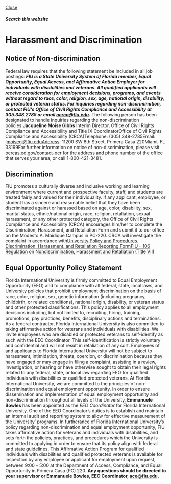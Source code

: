 [ Close ](https://ace.fiu.edu/civil-rights/harassment-and-discrimination/)
##### Search this website
# Harassment and Discrimination
## Notice of Non-discrimination
Federal law requires that the following statement be included in all job postings:
**_FIU is a State University System of Florida member, Equal Opportunity, Equal Access, and Affirmative Action Employer for individuals with disabilities and veterans. All qualified applicants will receive consideration for employment decisions, programs, and events without regard to race, color, religion, sex, age, national origin, disability, or protected veteran status. For inquiries regarding non-discrimination, contact FIU's Office of Civil Rights Compliance and Accessibility at 305.348.2785 or email ocrca@fiu.edu._**
The following person has been designated to handle inquiries regarding the non-discrimination policies:**Jacqueline Moise Gibbs** Interim Director, Office of Civil Rights Compliance and Accessibility and Title IX CoordinatorOffice of Civil Rights Compliance and Accessibility (CRCA)Telephone: (305) 348-2785Email: jmoisegi@fiu.eduAddress: 11200 SW 8th Street, Primera Casa 220Miami, FL 33199For further information on notice of non-discrimination, please visit [ocrcas.ed.gov/contact-oc](https://ocrcas.ed.gov/contact-ocr)r for the address and phone number of the office that serves your area, or call 1-800-421-3481.
## Discrimination
FIU promotes a culturally diverse and inclusive working and learning environment where current and prospective faculty, staff, and students are treated fairly and valued for their individuality.
If any applicant, employee, or student has a sincere and reasonable belief that they have been discriminated against or harassed based on age, color, disability, sex, marital status, ethnic/national origin, race, religion, retaliation, sexual harassment, or any other protected category, the Office of Civil Rights Compliance and Accessibility (CRCA) encourages him/her to complete the Discrimination, Harassment, and Retaliation Form and submit it to our office on the Modesto A. Maidique Campus in PC-220. CRCA will investigate the complaint in accordance with[University Policy and Procedures](https://regulations.fiu.edu/regulation=FIU-105).
[Discrimination, Harassment, and Retaliation Reporting Form](https://cm.maxient.com/reportingform.php?FloridaIntlUniv&layout_id=14)[FIU – 106 Regulation on Nondiscrimination, Harassment and Retaliation (Title VII)](https://regulations.fiu.edu/regulation=FIU-106)
## Equal Opportunity Policy Statement
Florida International University is firmly committed to Equal Employment Opportunity (EEO) and to compliance with all federal, state, local laws, and University policies that prohibit employment discrimination on the basis of race, color, religion, sex, genetic information (including pregnancy, childbirth, or related conditions), national origin, disability, or veteran status and other protected classifications. This policy applies to all employment decisions including, but not limited to, recruiting, hiring, training, promotions, pay practices, benefits, disciplinary actions and terminations. 
As a federal contractor, Florida International University is also committed to taking affirmative action for veterans and individuals with disabilities.
We invite employees who are disabled or protected veterans to self-identify as such with the EEO Coordinator. This self-identification is strictly voluntary and confidential and will not result in retaliation of any sort. 
Employees of and applicants to Florida International University will not be subject to harassment, intimidation, threats, coercion, or discrimination because they have engaged or may engage in filing a complaint, assisting in a review, investigation, or hearing or have otherwise sought to obtain their legal rights related to any federal, state, or local law regarding EEO for qualified individuals with disabilities or qualified protected veterans. 
At Florida International University, we are committed to the principles of non-discrimination and equal employment opportunity. In order to ensure dissemination and implementation of equal employment opportunity and non-discrimination throughout all levels of the University, **Emmanuele Bowles** has been appointed as the _EEO Coordinator_ for Florida International University. One of the EEO Coordinator’s duties is to establish and maintain an internal audit and reporting system to allow for effective measurement of the University’ programs. 
In furtherance of Florida International University’s policy regarding non-discrimination and equal employment opportunity, FIU takes affirmative action for veterans and individuals with disabilities, and sets forth the policies, practices, and procedures which the University is committed to applying in order to ensure that its policy align with federal and state guidelines. This Affirmative Action Program for qualified individuals with disabilities and qualified protected veterans is available for inspection by any employee or applicant for employment upon request, between 9:00 – 5:00 at the Department of Access, Compliance, and Equal Opportunity in Primera Casa (PC) 220. **Any questions should be directed to your supervisor or Emmanuele Bowles, EEO Coordinator, ace@fiu.edu.**

